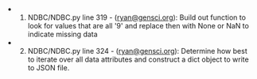 * 1) NDBC/NDBC.py line 319 - (ryan@gensci.org): Build out function to look for values that are all '9' and replace then with None or NaN to indicate missing data 
* 2) NDBC/NDBC.py line 324 - (ryan@gensci.org): Determine how best to iterate over all data attributes and construct a dict object to write to JSON file. 
